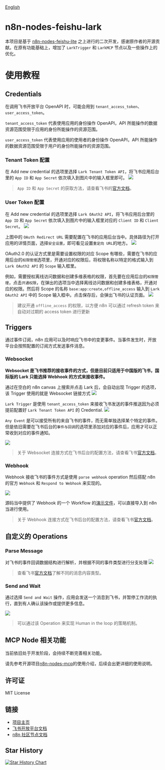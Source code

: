 [English](https://github.com/zhgqthomas/n8n-nodes-feishu-lark/blob/main/README-EN.md)

# n8n-nodes-feishu-lark

本项目是基于 [n8n-nodes-feishu-lite](https://github.com/other-blowsnow/n8n-nodes-feishu-lite) 之上进行的二次开发，感谢原作者的开源贡献。在原有功能基础上，增加了 `LarkTrigger` 和 `LarkMCP` 节点以及一些操作上的优化。

# 使用教程

## Credentials

在调用飞书开放平台 OpenAPI 时，可能会用到 `tenant_access_token`、`user_access_token`。

`tenant_access_token` 代表使用应用的身份操作 OpenAPI，API 所能操作的数据资源范围受限于应用的身份所能操作的资源范围。

`user_access_token` 代表使用应用的使用者的身份操作 OpenAPI，API 所能操作的数据资源范围受限于用户的身份所能操作的资源范围。

### Tenant Token 配置

在 Add new credential 的选项里选择 `Lark Tenant Token API`，将飞书应用后台里的 `App ID` 和 `App Secret` 依次填入到图片中的输入框里即可。
![](./images/lark_tenant_token_credential.png)

> `App ID` 和 `App Secret` 的获取方法，请查看飞书的[官方文档](https://open.feishu.cn/document/server-docs/api-call-guide/terminology)。

### User Token 配置

在 Add new credential 的选项里选择 `Lark OAuth2 API`，将飞书应用后台里的 `App ID` 和 `App Secret` 依次填入到图片中的输入框里对应的 `Client ID` 和 `Client Secret`。
![](./images/lark_oauth2_credential.png)

上图中的 `OAuth Redirect URL` 需要配置在飞书的应用后台当中。具体路径为打开应用的详情页面，选择`安全设置`，即可看见设置`重定向 URL`的地方。
![](./images/lark_redirect_url_setting.png)

OAuth2.0 的认证方式里是需要设置权限的对应 Scope 有哪些，需要在飞书的应用后台的`权限管理`选项里，开通对应的权限后，将权限名称以特定的格式输入到`Lark OAuth2 API` 的 `Scope` 输入框里。

例如，需要授权离线访问数据和创建多维表格的权限，首先要在应用后台的`权限管理`，点击`开通权限`，在弹出的选项当中选择离线访问数据和创建多维表格，开通对应的权限。然后将 Scope 的名称 `base:app:create,offline_access` 输入到 `Lark OAuth2 API` 中的 Scope 输入框中。点击保存后，会弹出飞书的认证页面。
![](./images/lark_oauth2_scope.png)

> 建议开通 `offline_access` 的权限，以方便 n8n 可以通过 refresh token 来自动对过期的 access token 进行更新

## Triggers

通过事件订阅，n8n 应用可以及时响应飞书中的变更事件。当事件发生时，开放平台会按照配置的订阅方式发送事件消息。

### Websocket

**Websocket 是飞书推荐的接收事件的方式，但是目前只适用于中国版的飞书，国际版的 Lark 只能选择 Webhook 的方式来接收事件。**

通过在空白的 n8n canvas 上搜索并点击 Lark 后，会自动出现 Trigger 的选项，该 Trigger 使用的就是 Websocket 链接方式
![](./images/lark_trigger_canvas.png)

`Lark Trigger` 是使用 `tenant_access_token` 来接收飞书发送的事件推送因为必须提前配置好 `Lark Tenant Token API` 的 Credential.
![](./images/lark_trigger.png)

`Any Event` 是可以接受所有的来自飞书的事件，而无需单独选择某个特定的事件。但是依旧需要在飞书后台的`事件与回调`的选项里添加对应的事件后，应用才可以正常收到对应的事件通知。

![](./images/lark_add_event.png)

> 关于 Websocket 连接方式在飞书后台的配置方法，请查看飞书[官方文档](https://open.feishu.cn/document/server-docs/event-subscription-guide/event-subscription-configure-/request-url-configuration-case)。

### Webhook

Webhook 接收飞书的事件方式是使用 `parse webhook` operation 然后搭配 n8n 的官方 `Webhook` 和 `Respond to Webhook` 来实现的。

![](./images/lark_webhook_flow.png)

源码当中提供了 Webhook 的一个 Workflow 的[演示文件](https://github.com/zhgqthomas/n8n-nodes-feishu-lark/blob/main/demo/webhook_workflow.json)，可以直接导入到 n8n 当进行使用。

> 关于 Webhook 连接方式在飞书后台的配置方法，请查看飞书[官方文档](https://open.feishu.cn/document/event-subscription-guide/event-subscriptions/event-subscription-configure-/choose-a-subscription-mode/send-notifications-to-developers-server)。

## 自定义的 Operations

### Parse Message

对飞书的事件回调数据结构进行解析，并根据不同的事件类型进行分支处理
![](./images/lark_parse_content.png)

> 查看飞书[官方文档](https://open.feishu.cn/document/server-docs/im-v1/message-content-description/message_content)了解不同的消息内容类型。

### Send and Wait

通过选择 `Send and Wait` 操作，应用会发送一个消息到飞书，并暂停工作流的执行，直到有人确认该操作或提供更多信息。

![](./images/lark_send_and_wait.png)

> 可以通过该 Operation 来实现 Human in the loop 的策略机制。

## MCP Node 相关功能

当前依旧处于开发阶段，会持续不断完善相关功能。

请先参考开源项目[n8n-nodes-mcp](https://github.com/nerding-io/n8n-nodes-mcp/blob/main/README.md)的使用介绍，后续会出更详细的使用说明。

## 许可证

MIT License

## 链接

- [项目主页](https://github.com/zhgqthomas/n8n-nodes-lark-feishu)
- [飞书开放平台文档](https://open.feishu.cn/document/)
- [n8n 社区节点文档](https://docs.n8n.io/integrations/community-nodes/)

## Star History

[![Star History Chart](https://api.star-history.com/svg?repos=zhgqthomas/n8n-nodes-feishu-lark&type=Date)](https://www.star-history.com/#zhgqthomas/n8n-nodes-feishu-lark&Date)
